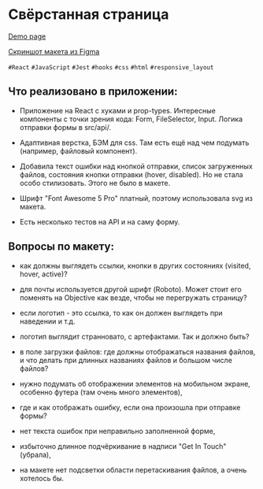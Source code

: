 # Свёрстанная страница

[Demo page](https://feedback-form-test1234.herokuapp.com)

[Скриншот макета из Figma](https://raw.githubusercontent.com/elcodex/feedback-form-page/master/Original%20design%20layout.png)

`#React` `#JavaScript` `#Jest` `#hooks` `#css` `#html` `#responsive_layout`

## Что реализовано в приложении:

- Приложение на React с хуками и prop-types. Интересные компоненты с точки зрения кода: Form, FileSelector, Input. Логика отправки формы в src/api/. 

- Адаптивная верстка, БЭМ для css. Там есть ещё над чем подумать (например, файловый компонент).

- Добавила текст ошибки над кнопкой отправки, список загруженных файлов, состояния кнопки отправки (hover, disabled). Но не стала особо стилизовать. Этого не было в макете.

- Шрифт "Font Awesome 5 Pro" платный, поэтому использовала svg из макета.

- Есть несколько тестов на API и на саму форму.


## Вопросы по макету:

- как должны выглядеть ссылки, кнопки в других состояниях (visited, hover, active)?

- для почты используется другой шрифт (Roboto). Может стоит его поменять на Objective как везде, чтобы не перегружать страницу?

- если логотип - это ссылка, то как он должен выглядеть при наведении и т.д.

- логотип выглядит странновато, с артефактами. Так и должно быть?

- в поле загрузки файлов: где должны отображаться названия файлов, и что делать при длинных названиях файлов и большом числе файлов?

- нужно подумать об отображении элементов на мобильном экране, особенно футера (там очень много элементов),

- где и как отображать ошибку, если она произошла при отправке формы?

- нет текста ошибок при неправильно заполненной форме,

- избыточно длинное подчёркивание в надписи "Get In Touch" (убрала),

- на макете нет подсветки области перетаскивания файлов, а очень хотелось бы.



